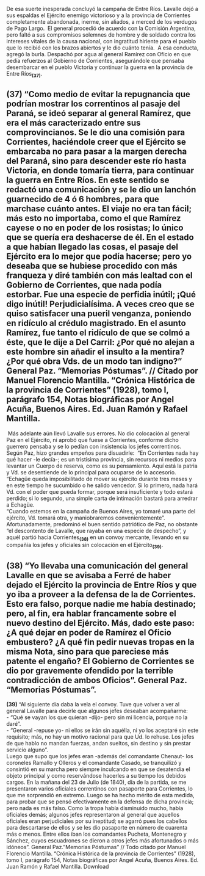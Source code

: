 De esa suerte inesperada concluyó la campaña de Entre Ríos. Lavalle dejó a sus espaldas el Ejército enemigo victorioso y a la provincia de Corrientes completamente abandonada, inerme, sin aliados, a merced de los verdugos de Pago Largo.
​
El general procedió de acuerdo con la Comisión Argentina, pero faltó a sus compromisos solemnes de hombre y de soldado contra los intereses vitales de la causa nacional, con ingratitud hiriente para el pueblo que lo recibió con los brazos abiertos y le dio cuánto tenía.
​
A esa conducta, agregó la burla. Despachó por agua al general Ramírez con Oficio en que pedía refuerzos al Gobierno de Corrientes, asegurándole que pensaba desembarcar en el pueblo Victoria y continuar la guerra en la provincia de Entre Ríos<sub><strong>(37)</strong></sub>.
​
## **(37)** “Como medio de evitar la repugnancia que podrían mostrar los correntinos al pasaje del Paraná, se ideó separar al general Ramírez, que era el más caracterizado entre sus comprovincianos. Se le dio una comisión para Corrientes, haciéndole creer que el Ejército se embarcaba no para pasar a la margen derecha del Paraná, sino para descender este río hasta Victoria, en donde tomaría tierra, para continuar la guerra en Entre Ríos. En este sentido se redactó una comunicación y se le dio un lanchón guarnecido de 4 ó 6 hombres, para que marchase cuánto antes. El viaje no era tan fácil; más esto no importaba, como el que Ramírez cayese o no en poder de los rosistas; lo único que se quería era deshacerse de él. En el estado a que habían llegado las cosas, el pasaje del Ejército era lo mejor que podía hacerse; pero yo deseaba que se hubiese procedido con más franqueza y diré también con más lealtad con el Gobierno de Corrientes, que nada podía estorbar. Fue una especie de perfidia inútil; ¡Qué digo inútil! Perjudicialísima. A veces creo que se quiso satisfacer una pueril venganza, poniendo en ridículo al crédulo magistrado. En el asunto Ramírez, fue tanto el ridículo de que se colmó a éste, que le dije a Del Carril: ¿Por qué no alejan a este hombre sin añadir el insulto a la mentira? ¿Por qué obra Vds. de un modo tan indigno?” General Paz. “Memorias Póstumas”. // Citado por Manuel Florencio Mantilla. “Crónica Histórica de la provincia de Corrientes” (1928), tomo I, parágrafo 154, Notas biográficas por Angel Acuña, Buenos Aires. Ed. Juan Ramón y Rafael Mantilla.
​
Más adelante aún llevó Lavalle sus errores. No dio colocación al general Paz en el Ejército, ni aprobó que fuese a Corrientes, conforme dicho guerrero pensaba y se lo pedían con insistencia los jefes correntinos. Según Paz, hizo grandes empeños para disuadirle:
​
“En Corrientes nada hay qué hacer -le decía-; es un tristísima provincia, sin recursos ni medios para levantar un Cuerpo de reserva, como es su pensamiento. Aquí está la patria y Vd. se desentiende de lo principal para ocuparse de lo accesorio.  
“Echagüe queda imposibilitado de mover su ejército durante tres meses y en este tiempo he sucumbido o he salido vencedor. Si lo primero, nada hará Vd. con el poder que pueda formar, porque será insuficiente y todo estará perdido; si lo segundo, una simple carta de intimación bastará para arredrar a Echagüe.  
“Cuando estemos en la campaña de Buenos Aires, yo tomaré una parte del ejército, Vd. tomará otra, y maniobraremos convenientemente”.
​
Afortunadamente, predominó el buen sentido patriótico de Paz, no obstante “el descontento de Lavalle, que rayaba en una especie de despecho”, y aquél partió hacia Corrientes<sub><strong>(38)</strong></sub> en un convoy mercante, llevando en su compañía los jefes y oficiales sin colocación en el Ejército<sub><strong>(39)</strong></sub>.
​
## **(38)** “Yo llevaba una comunicación del general Lavalle en que se avisaba a Ferré de haber dejado el Ejército la provincia de Entre Ríos y que yo iba a proveer a la defensa de la de Corrientes. Esto era falso, porque nadie me había destinado; pero, al fin, era hablar francamente sobre el nuevo destino del Ejército. Más, dado este paso: ¿A qué dejar en poder de Ramírez el Oficio embustero? ¿A qué fin pedir nuevas tropas en la misma Nota, sino para que pareciese más patente el engaño? El Gobierno de Corrientes se dio por gravemente ofendido por la terrible contradicción de ambos Oficios”. General Paz. “Memorias Póstumas”.  
**(39)** “Al siguiente día daba la vela el convoy. Tuve que volver a ver al general Lavalle para decirle que algunos jefes deseaban acompañarme:  
\- “Qué se vayan los que quieran -dijo- pero sin mi licencia, porque no la daré”.  
\- “General -repuse yo- ni ellos se irán sin aquélla, ni yo los aceptaré sin este requisito; más, no hay un motivo racional para que Ud. lo rehuse. Los jefes de que hablo no mandan fuerzas, andan sueltos, sin destino y sin prestar servicio alguno”.  
Luego que supo que los jefes eran -además del comandante Chenaut- los coroneles Ramallo y Olleros y el comandante Casado, se tranquilizó y consintió en su marcha pero siempre inculcando en que se desatendía el objeto principal y como reservándose hacerles a su tiempo los debidos cargos. En la mañana del 23 de Julio (de 1840), día de la partida, se me presentaron varios oficiales correntinos con pasaporte para Corrientes, lo que me sorprendió en extremo. Luego se ha hecho mérito de esta medida, para probar que se pensó efectivamente en la defensa de dicha provincia; pero nada es más falso. Como la tropa había disminuido mucho, había oficiales demás; algunos jefes representaron al general que aquellos oficiales eran perjudiciales por su ineptitud; se agarró pues los cabellos para descartarse de ellos y se les dio pasaporte en número de cuarenta más o menos. Entre ellos iban los comandantes Pucheta, Montenegro y Sánchez, cuyos escuadrones se dieron a otros jefes más afortunados o más idóneos”. General Paz.”Memorias Póstumas” // Todo citado por Manuel Florencio Mantilla. “Crónica Histórica de la provincia de Corrientes” (1928), tomo I, parágrafo 154, Notas biográficas por Angel Acuña, Buenos Aires. Ed. Juan Ramón y Rafael Mantilla.
Download